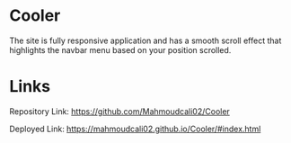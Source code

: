 # Cooler
The site is fully responsive application and has a smooth scroll effect that highlights the navbar menu based on your position scrolled.

# Links

Repository Link: https://github.com/Mahmoudcali02/Cooler

Deployed Link: https://mahmoudcali02.github.io/Cooler/#index.html